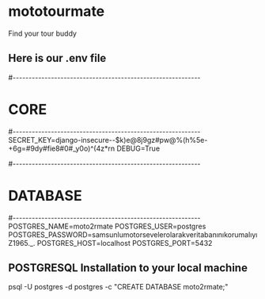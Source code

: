 # mototourmate
Find your tour buddy



## Here is our .env file

#-----------------------------------------------------------
# CORE
#-----------------------------------------------------------
SECRET_KEY=django-insecure--$k)e@8j9gz#pw@%(h%5e-+6g=#9dy#fie8#0#_y0o)^(4z*rn
DEBUG=True

#-----------------------------------------------------------
# DATABASE
#-----------------------------------------------------------
POSTGRES_NAME=moto2rmate
POSTGRES_USER=postgres
POSTGRES_PASSWORD=samsunlumotorsevelerolarakveritabanınıkorumalıyıZ1965._.
POSTGRES_HOST=localhost
POSTGRES_PORT=5432

## POSTGRESQL Installation to your local machine

psql -U postgres -d postgres -c "CREATE DATABASE moto2rmate;"